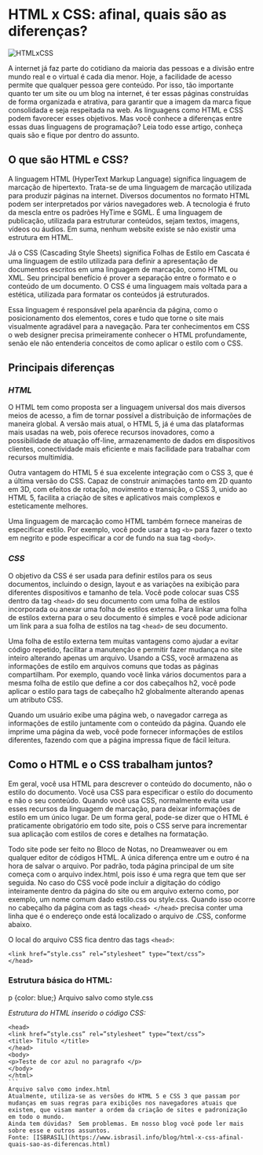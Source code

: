 # HTML x CSS: afinal, quais são as diferenças?

![HTMLxCSS](https://www.isbrasil.info/blog/_images/blog/destaques/2018/05/28/html-x-css-afinal-quais-sao-as-diferencas_1b35feb55a5e269746bc6bc148337033.jpg)

A internet já faz parte do cotidiano da maioria das pessoas e a divisão entre mundo real e o virtual é cada dia menor. Hoje, a facilidade de acesso permite que qualquer pessoa gere conteúdo. Por isso, tão importante quanto ter um site ou um blog na internet, é ter essas páginas construídas de forma organizada e atrativa, para garantir que a imagem da marca fique consolidada e seja respeitada na web. As linguagens como HTML e CSS podem favorecer esses objetivos. Mas você conhece a diferenças entre essas duas linguagens de programação? Leia todo esse artigo, conheça quais são e fique por dentro do assunto. 

## O que são HTML e CSS? 

A linguagem HTML (HyperText Markup Language) significa linguagem de marcação de hipertexto. Trata-se de uma linguagem de marcação utilizada para produzir páginas na internet. Diversos documentos no formato HTML podem ser interpretados por vários navegadores web. A tecnologia é fruto da mescla entre os padrões HyTime e SGML. É uma linguagem de publicação, utilizada para estruturar conteúdos, sejam textos, imagens, vídeos ou áudios. Em suma, nenhum website existe se não existir uma estrutura em HTML.

Já o CSS (Cascading Style Sheets) significa Folhas de Estilo em Cascata é uma linguagem de estilo utilizada para definir a apresentação de documentos escritos em uma linguagem de marcação, como HTML ou XML. Seu principal benefício é prover a separação entre o formato e o conteúdo de um documento. O CSS é uma linguagem mais voltada para a estética, utilizada para formatar os conteúdos já estruturados.

Essa linguagem é responsável pela aparência da página, como o posicionamento dos elementos, cores e tudo que torne o site mais visualmente agradável para a navegação. Para ter conhecimentos em CSS o web designer precisa primeiramente conhecer o HTML profundamente, senão ele não entenderia conceitos de como aplicar o estilo com o CSS.

## Principais diferenças

### _HTML_

O HTML tem como proposta ser a linguagem universal dos mais diversos meios de acesso, a fim de tornar possível a distribuição de informações de maneira global. A versão mais atual, o HTML 5, já é uma das plataformas mais usadas na web, pois oferece recursos inovadores, como a possibilidade de atuação off-line, armazenamento de dados em dispositivos clientes, conectividade mais eficiente e mais facilidade para trabalhar com recursos multimídia.

Outra vantagem do HTML 5 é sua excelente integração com o CSS 3, que é a última versão do CSS. Capaz de construir animações tanto em 2D quanto em 3D, com efeitos de rotação, movimento e transição, o CSS 3, unido ao HTML 5, facilita a criação de sites e aplicativos mais complexos e esteticamente melhores.

Uma linguagem de marcação como HTML também fornece maneiras de especificar estilo. Por exemplo, você pode usar a tag ```<b>``` para fazer o texto em negrito e pode especificar a cor de fundo na sua tag ```<body>```.

### _CSS_

O objetivo da CSS é ser usada para definir estilos para os seus documentos, incluindo o design, layout e as variações na exibição para diferentes dispositivos e tamanho de tela. Você pode colocar suas CSS dentro da tag ```<head>``` do seu documento com uma folha de estilos incorporada ou anexar uma folha de estilos externa. Para linkar uma folha de estilos externa para o seu documento é simples e você pode adicionar um link para a sua folha de estilos na tag ```<head>``` de seu documento.

Uma folha de estilo externa tem muitas vantagens como ajudar a evitar código repetido, facilitar a manutenção e permitir fazer mudança no site inteiro alterando apenas um arquivo. Usando a CSS, você armazena as informações de estilo em arquivos comuns que todas as páginas compartilham. Por exemplo, quando você linka vários documentos para a mesma folha de estilo que define a cor dos cabeçalhos h2, você pode aplicar o estilo para tags de cabeçalho h2 globalmente alterando apenas um atributo CSS.

Quando um usuário exibe uma página web, o navegador carrega as informações de estilo juntamente com o conteúdo da página. Quando ele imprime uma página da web, você pode fornecer informações de estilos diferentes, fazendo com que a página impressa fique de fácil leitura.

## Como o HTML e o CSS trabalham juntos?

Em geral, você usa HTML para descrever o conteúdo do documento, não o estilo do documento. Você usa CSS para especificar o estilo do documento e não o seu conteúdo.  Quando você usa CSS, normalmente evita usar esses recursos da linguagem de marcação, para deixar informações de estilo em um único lugar. De um forma geral, pode-se dizer que o HTML é praticamente obrigatório em todo site, pois o CSS serve para incrementar sua aplicação com estilos de cores e detalhes na formatação. 

Todo site pode ser feito no Bloco de Notas, no Dreamweaver ou em qualquer editor de códigos HTML. A única diferença entre um e outro é na hora de salvar o arquivo. Por padrão, toda página principal de um site começa com o arquivo index.html, pois isso é uma regra que tem que ser seguida. No caso do CSS você pode incluir a digitação do código inteiramente dentro da página do site ou em arquivo externo como, por exemplo, um nome comum dado estilo.css ou style.css. Quando isso ocorre no cabeçalho da página com as tags `<head> </head>` precisa conter uma linha que é o endereço onde está localizado o arquivo de .CSS, conforme abaixo.

O local do arquivo CSS fica dentro das tags `<head>`:

```<head>
<link href=”style.css” rel=”stylesheet” type=”text/css”>
</head>
```

### Estrutura básica do HTML:

p {color: blue;}
Arquivo salvo como style.css

_Estrutura do HTML inserido o código CSS:_

````<html>
<head>
<link href=”style.css” rel=”stylesheet” type=”text/css”>
<title> Titulo </title>
</head>
<body>
<p>Teste de cor azul no paragrafo </p>
</body>
</html>
```
Arquivo salvo como index.html
Atualmente, utiliza-se as versões do HTML 5 e CSS 3 que passam por mudanças em suas regras para exibições nos navegadores atuais que existem, que visam manter a ordem da criação de sites e padronização em todo o mundo. 
Ainda tem dúvidas?  Sem problemas. Em nosso blog você pode ler mais sobre esse e outros assuntos.
Fonte: [ISBRASIL](https://www.isbrasil.info/blog/html-x-css-afinal-quais-sao-as-diferencas.html)
